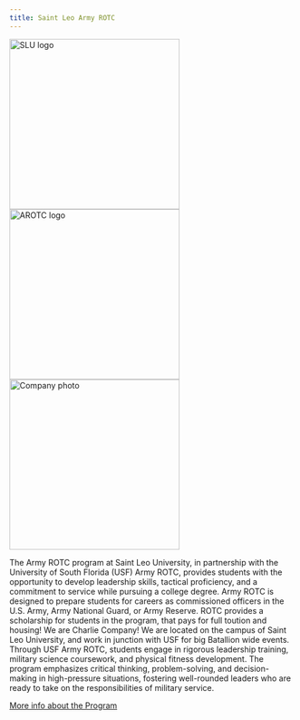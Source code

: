 ```yaml
---
title: Saint Leo Army ROTC
---
```

<img src="https://github.com/user-attachments/assets/7953e3b7-7a61-4523-8408-a88f57f7176c" width="300" alt="SLU logo">
<img src="https://github.com/user-attachments/assets/48c3290b-b606-41af-9cda-911741b4503f" width="300" alt="AROTC logo">
<img src="https://github.com/user-attachments/assets/d2a27207-6f09-4b18-8e23-571c49a8b844" width="300" alt="Company photo">


The Army ROTC program at Saint Leo University, in partnership with the University of South Florida (USF) Army ROTC, provides
students with the opportunity to develop leadership skills, tactical proficiency, and a commitment to service while pursuing a college
degree. Army ROTC is designed to prepare students for careers as commissioned officers in the U.S. Army, Army National Guard, or
Army Reserve. ROTC provides a scholarship for students in the program, that pays for full toution and housing!
We are Charlie Company! We are located on the campus of Saint Leo University, and work in junction with USF for big Batallion wide events.
Through USF Army ROTC, students engage in rigorous leadership training, military science coursework, and physical fitness
development. The program emphasizes critical thinking, problem-solving, and decision-making in high-pressure situations, fostering
well-rounded leaders who are ready to take on the responsibilities of military service.

[More info about the Program](https://www.goarmy.com/careers-and-jobs/find-your-path/army-officers/rotc)
